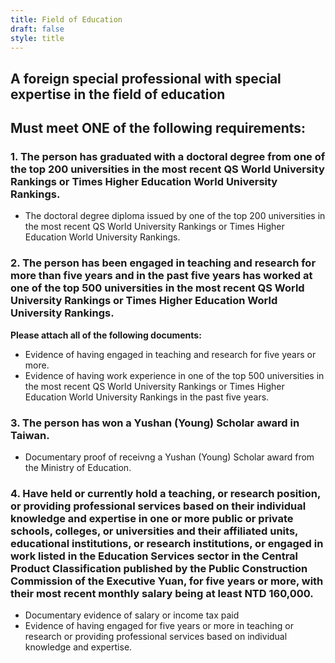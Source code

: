 ```yaml
---
title: Field of Education
draft: false
style: title
---
```

## A foreign special professional with special expertise in the field of education

## Must meet **ONE** of the following requirements:

### 1. The person has graduated with a doctoral degree from one of the top 200 universities in the most recent QS World University Rankings or Times Higher Education World University Rankings.

* The doctoral degree diploma issued by one of the top 200 universities in the most recent QS World University Rankings or Times Higher Education World University Rankings.

### 2. The person has been engaged in teaching and research for more than five years and in the past five years has worked at one of the top 500 universities in the most recent QS World University Rankings or Times Higher Education World University Rankings.

**Please attach all of the following documents:**

* Evidence of having engaged in teaching and research for five years or more.
* Evidence of having work experience in one of the top 500 universities in the most recent QS World University Rankings or Times Higher Education World University Rankings in the past five years.

### 3. The person has won a Yushan (Young) Scholar award in Taiwan.

* Documentary proof of receivng a Yushan (Young) Scholar award from the Ministry of Education.

### 4. Have held or currently hold a teaching, or research position, or providing professional services based on their individual knowledge and expertise in one or more public or private schools, colleges, or universities and their affiliated units, educational institutions, or research institutions, or engaged in work listed in the Education Services sector in the Central Product Classification published by the Public Construction Commission of the Executive Yuan, for five years or more, with their most recent monthly salary being at least NTD 160,000.

* Documentary evidence of salary or income tax paid
* Evidence of having engaged for five years or more in teaching or research or providing professional services based on individual knowledge and expertise.